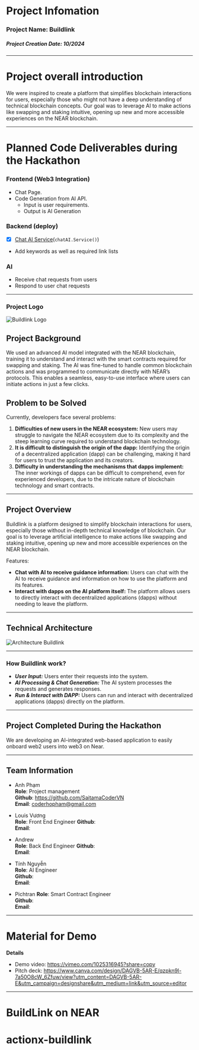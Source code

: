 
# Project Infomation

### Project Name: Buildlink
##### **Project Creation Date:** 10/2024

---

# **Project overall introduction**

We were inspired to create a platform that simplifies blockchain interactions for users, especially those who might not have a deep understanding of technical blockchain concepts. Our goal was to leverage AI to make actions like swapping and staking intuitive, opening up new and more accessible experiences on the NEAR blockchain.

---

# **Planned Code Deliverables during the Hackathon**

### Frontend (Web3 Integration)
- Chat Page.
- Code Generation from AI API.     
  - Input is user requirements.
  - Output is AI Generation

### Backend (deploy)
- [x] [Chat AI Service](https://github.com/Weminal-labs/buildlink-backend)(`chatAI.Service()`)
- Add keywords as well as required link lists

### AI 
- Receive chat requests from users
- Respond to user chat requests
---
### **Project Logo**

<img src="https://peach-realistic-spider-498.mypinata.cloud/ipfs/QmR23ZZRzXHbaphhE4i5dYV82K7VMXjB7RMb8TmGETzVhB" alt="Buildlink Logo" />




## **Project Background**

We used an advanced AI model integrated with the NEAR blockchain, training it to understand and interact with the smart contracts required for swapping and staking. The AI was fine-tuned to handle common blockchain actions and was programmed to communicate directly with NEAR’s protocols. This enables a seamless, easy-to-use interface where users can initiate actions in just a few clicks.

## **Problem to be Solved**
Currently, developers face several problems:

1. **Difficulties of new users in the NEAR ecosystem:** New users may struggle to navigate the NEAR ecosystem due to its complexity and the steep learning curve required to understand blockchain technology.
2. **It is difficult to distinguish the origin of the dapp:** Identifying the origin of a decentralized application (dapp) can be challenging, making it hard for users to trust the application and its creators.
3. **Difficulty in understanding the mechanisms that dapps implement:** The inner workings of dapps can be difficult to comprehend, even for experienced developers, due to the intricate nature of blockchain technology and smart contracts.

---
## **Project Overview**
Buildlink is a platform designed to simplify blockchain interactions for users, especially those without in-depth technical knowledge of blockchain. Our goal is to leverage artificial intelligence to make actions like swapping and staking intuitive, opening up new and more accessible experiences on the NEAR blockchain.

Features:

- **Chat with AI to receive guidance information:** Users can chat with the AI to receive guidance and information on how to use the platform and its features.
- **Interact with dapps on the AI ​​platform itself:** The platform allows users to directly interact with decentralized applications (dapps) without needing to leave the platform.

---

## **Technical Architecture**

<img src="https://peach-realistic-spider-498.mypinata.cloud/ipfs/QmNkEf76Laiz35D964QVx6dmDJsMDrUXHfs6EJPPrB6Dae" alt="Architecture Buildlink" />

---

### How Buildlink work? 

- ***User Input:*** Users enter their requests into the system.
- ***AI Processing & Chat Generation:*** The AI system processes the requests and generates responses.
- ***Run & Interact with DAPP:*** Users can run and interact with decentralized applications (dapps) directly on the platform.

---

## **Project Completed During the Hackathon**

We are developing an AI-integrated web-based application to easily onboard web2 users into web3 on Near.

---

## **Team Information**

- Anh Phạm  
  **Role**: Project management  
  **Github**: https://github.com/SaitamaCoderVN  
  **Email**: coderhopham@gmail.com  

- Louis Vương  
  **Role**: Front End Engineer
  **Github**:   
  **Email**:   

- Andrew  
  **Role**: Back End Engineer 
  **Github**:   
  **Email**:   

- Tính Nguyễn  
  **Role**: AI Engineer   
  **Github**:   
  **Email**:  

- Pichtran
  **Role**: Smart Contract Engineer   
  **Github**:   
  **Email**: 
---
# **Material for Demo**
**Details**

- Demo video: https://vimeo.com/1025316945?share=copy
- Pitch deck: https://www.canva.com/design/DAGVB-5AR-E/qzpkn9l-7a50O8cW_6Zfuw/view?utm_content=DAGVB-5AR-E&utm_campaign=designshare&utm_medium=link&utm_source=editor

---

# BuildLink on NEAR

# actionx-buildlink

